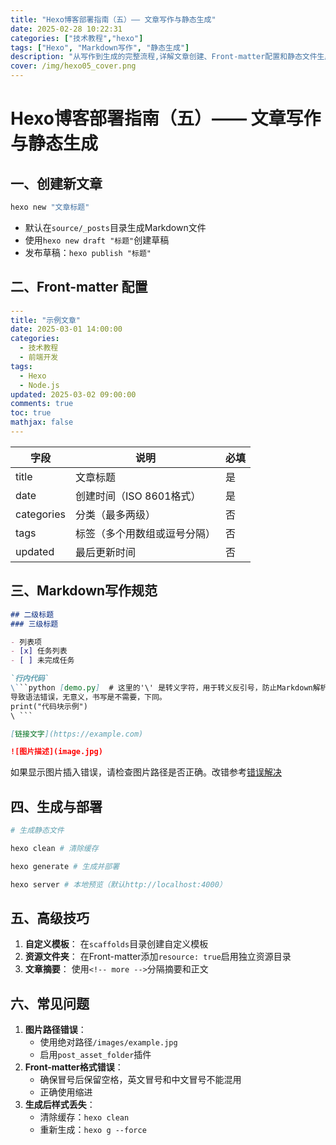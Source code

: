 ```yaml
---
title: "Hexo博客部署指南（五）—— 文章写作与静态生成"
date: 2025-02-28 10:22:31
categories: ["技术教程","hexo"]
tags: ["Hexo", "Markdown写作", "静态生成"]
description: "从写作到生成的完整流程,详解文章创建、Front-matter配置和静态文件生成"
cover: /img/hexo05_cover.png
---
```


# Hexo博客部署指南（五）—— 文章写作与静态生成

## 一、创建新文章
```bash [终端]
hexo new "文章标题"
```
- 默认在`source/_posts`目录生成Markdown文件
- 使用`hexo new draft "标题"`创建草稿
- 发布草稿：`hexo publish "标题"`

## 二、Front-matter 配置
```yaml [示例文章.md]
---
title: "示例文章"
date: 2025-03-01 14:00:00
categories:
  - 技术教程
  - 前端开发
tags: 
  - Hexo
  - Node.js
updated: 2025-03-02 09:00:00
comments: true
toc: true
mathjax: false
---
```

| 字段       | 说明                          | 必填 |
|------------|-------------------------------|------|
| title      | 文章标题                      | 是   |
| date       | 创建时间（ISO 8601格式）      | 是   |
| categories | 分类（最多两级）              | 否   |
| tags       | 标签（多个用数组或逗号分隔）  | 否   |
| updated    | 最后更新时间                  | 否   |

## 三、Markdown写作规范

```markdown [写作示例]
## 二级标题
### 三级标题

- 列表项
- [x] 任务列表
- [ ] 未完成任务

`行内代码`
\```python [demo.py]  # 这里的'\' 是转义字符，用于转义反引号，防止Markdown解析器将其视为代码块，
导致语法错误，无意义，书写是不需要，下同。
print("代码块示例")
\ ```

[链接文字](https://example.com)

![图片描述](image.jpg)   
```
如果显示图片插入错误，请检查图片路径是否正确。改错参考[错误解决](https://blog.csdn.net/m0_43401436/article/details/107191688)

## 四、生成与部署
```bash [终端命令]
# 生成静态文件

hexo clean # 清除缓存

hexo generate # 生成并部署

hexo server # 本地预览（默认http://localhost:4000）

```

## 五、高级技巧
1. **自定义模板**：
   在`scaffolds`目录创建自定义模板
2. **资源文件夹**：
   在Front-matter添加`resource: true`启用独立资源目录
3. **文章摘要**：
   使用`<!-- more -->`分隔摘要和正文

## 六、常见问题
1. **图片路径错误**：
   - 使用绝对路径`/images/example.jpg`
   - 启用`post_asset_folder`插件
2. **Front-matter格式错误**：
   - 确保冒号后保留空格，英文冒号和中文冒号不能混用
   - 正确使用缩进
3. **生成后样式丢失**：
   - 清除缓存：`hexo clean`
   - 重新生成：`hexo g --force`